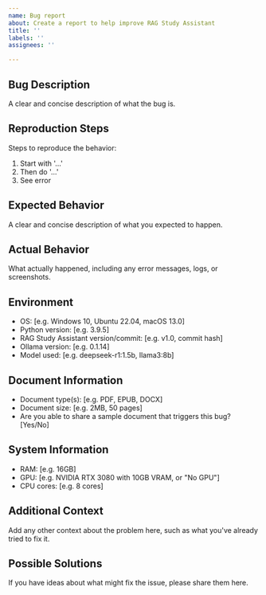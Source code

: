 ```yaml
---
name: Bug report
about: Create a report to help improve RAG Study Assistant
title: ''
labels: ''
assignees: ''

---
```


## Bug Description
A clear and concise description of what the bug is.

## Reproduction Steps
Steps to reproduce the behavior:
1. Start with '...'
2. Then do '...'
3. See error

## Expected Behavior
A clear and concise description of what you expected to happen.

## Actual Behavior
What actually happened, including any error messages, logs, or screenshots.

## Environment
- OS: [e.g. Windows 10, Ubuntu 22.04, macOS 13.0]
- Python version: [e.g. 3.9.5]
- RAG Study Assistant version/commit: [e.g. v1.0, commit hash]
- Ollama version: [e.g. 0.1.14]
- Model used: [e.g. deepseek-r1:1.5b, llama3:8b]

## Document Information
- Document type(s): [e.g. PDF, EPUB, DOCX]
- Document size: [e.g. 2MB, 50 pages]
- Are you able to share a sample document that triggers this bug? [Yes/No]

## System Information
- RAM: [e.g. 16GB]
- GPU: [e.g. NVIDIA RTX 3080 with 10GB VRAM, or "No GPU"]
- CPU cores: [e.g. 8 cores]

## Additional Context
Add any other context about the problem here, such as what you've already tried to fix it.

## Possible Solutions
If you have ideas about what might fix the issue, please share them here.
